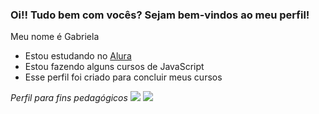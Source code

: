 ### Oi!! Tudo bem com vocês? Sejam bem-vindos ao meu perfil!

Meu nome é Gabriela

- Estou estudando no [Alura](https://www.alura.com.br)
- Estou fazendo alguns cursos de JavaScript
- Esse perfil foi criado para concluir meus cursos

 *Perfil para fins pedagógicos*
![](https://tenor.com/pt-BR/view/chip-chipi-chipi-chapa-chapa-chipi-chipi-chapa-chapa-cat-chipi-chipi-chapa-chapa-cat-gif-rickroll-gif-13054688465653025022) 
![](https://tenor.com/pt-BR/view/cat-sushi-3d-cartoon-cat-3d-cat-sushi-cat-gif-4805886171793682057)
